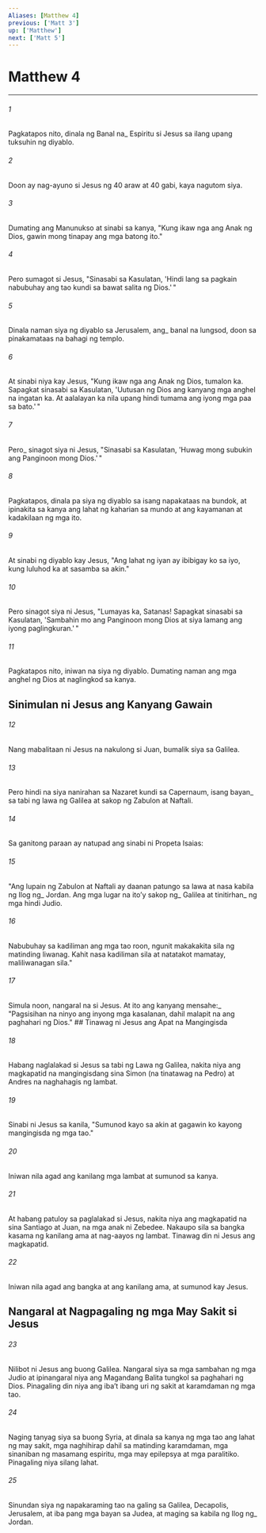 ```yaml
---
Aliases: [Matthew 4]
previous: ['Matt 3']
up: ['Matthew']
next: ['Matt 5']
---
```

# Matthew 4

***






















###### 1 










Pagkatapos nito, dinala ng Banal na_ Espiritu si Jesus sa ilang upang tuksuhin ng diyablo. 





















###### 2 










Doon ay nag-ayuno si Jesus ng 40 araw at 40 gabi, kaya nagutom siya. 





















###### 3 










Dumating ang Manunukso at sinabi sa kanya, "Kung ikaw nga ang Anak ng Dios, gawin mong tinapay ang mga batong ito." 





















###### 4 










Pero sumagot si Jesus, "Sinasabi sa Kasulatan, 'Hindi lang sa pagkain nabubuhay ang tao kundi sa bawat salita ng Dios.' " 





















###### 5 










Dinala naman siya ng diyablo sa Jerusalem, ang_ banal na lungsod, doon sa pinakamataas na bahagi ng templo. 





















###### 6 










At sinabi niya kay Jesus, "Kung ikaw nga ang Anak ng Dios, tumalon ka. Sapagkat sinasabi sa Kasulatan, 'Uutusan ng Dios ang kanyang mga anghel na ingatan ka. At aalalayan ka nila upang hindi tumama ang iyong mga paa sa bato.' " 





















###### 7 










Pero_ sinagot siya ni Jesus, "Sinasabi sa Kasulatan, 'Huwag mong subukin ang Panginoon mong Dios.' " 





















###### 8 










Pagkatapos, dinala pa siya ng diyablo sa isang napakataas na bundok, at ipinakita sa kanya ang lahat ng kaharian sa mundo at ang kayamanan at kadakilaan ng mga ito. 





















###### 9 










At sinabi ng diyablo kay Jesus, "Ang lahat ng iyan ay ibibigay ko sa iyo, kung luluhod ka at sasamba sa akin." 





















###### 10 










Pero sinagot siya ni Jesus, "Lumayas ka, Satanas! Sapagkat sinasabi sa Kasulatan, 'Sambahin mo ang Panginoon mong Dios at siya lamang ang iyong paglingkuran.' " 





















###### 11 










Pagkatapos nito, iniwan na siya ng diyablo. Dumating naman ang mga anghel ng Dios at naglingkod sa kanya.

## Sinimulan ni Jesus ang Kanyang Gawain 





















###### 12 










Nang mabalitaan ni Jesus na nakulong si Juan, bumalik siya sa Galilea. 





















###### 13 










Pero hindi na siya nanirahan sa Nazaret kundi sa Capernaum, isang bayan_ sa tabi ng lawa ng Galilea at sakop ng Zabulon at Naftali. 





















###### 14 










Sa ganitong paraan ay natupad ang sinabi ni Propeta Isaias: 





















###### 15 










"Ang lupain ng Zabulon at Naftali ay daanan patungo sa lawa at nasa kabila ng Ilog ng_ Jordan. Ang mga lugar na itoʼy sakop ng_ Galilea at tinitirhan_ ng mga hindi Judio. 





















###### 16 










Nabubuhay sa kadiliman ang mga tao roon, ngunit makakakita sila ng matinding liwanag. Kahit nasa kadiliman sila at natatakot mamatay, maliliwanagan sila." 





















###### 17 










Simula noon, nangaral na si Jesus. At ito ang kanyang mensahe:_ "Pagsisihan na ninyo ang inyong mga kasalanan, dahil malapit na ang paghahari ng Dios." ## Tinawag ni Jesus ang Apat na Mangingisda 





















###### 18 










Habang naglalakad si Jesus sa tabi ng Lawa ng Galilea, nakita niya ang magkapatid na mangingisdang sina Simon (na tinatawag na Pedro) at Andres na naghahagis ng lambat. 





















###### 19 










Sinabi ni Jesus sa kanila, "Sumunod kayo sa akin at gagawin ko kayong mangingisda ng mga tao." 





















###### 20 










Iniwan nila agad ang kanilang mga lambat at sumunod sa kanya. 





















###### 21 










At habang patuloy sa paglalakad si Jesus, nakita niya ang magkapatid na sina Santiago at Juan, na mga anak ni Zebedee. Nakaupo sila sa bangka kasama ng kanilang ama at nag-aayos ng lambat. Tinawag din ni Jesus ang magkapatid. 





















###### 22 










Iniwan nila agad ang bangka at ang kanilang ama, at sumunod kay Jesus.

## Nangaral at Nagpagaling ng mga May Sakit si Jesus 





















###### 23 










Nilibot ni Jesus ang buong Galilea. Nangaral siya sa mga sambahan ng mga Judio at ipinangaral niya ang Magandang Balita tungkol sa paghahari ng Dios. Pinagaling din niya ang ibaʼt ibang uri ng sakit at karamdaman ng mga tao. 





















###### 24 










Naging tanyag siya sa buong Syria, at dinala sa kanya ng mga tao ang lahat ng may sakit, mga naghihirap dahil sa matinding karamdaman, mga sinaniban ng masamang espiritu, mga may epilepsya at mga paralitiko. Pinagaling niya silang lahat. 





















###### 25 










Sinundan siya ng napakaraming tao na galing sa Galilea, Decapolis, Jerusalem, at iba pang mga bayan sa Judea, at maging sa kabila ng Ilog ng_ Jordan.
